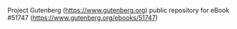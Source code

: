 Project Gutenberg (https://www.gutenberg.org) public repository for
eBook #51747 (https://www.gutenberg.org/ebooks/51747)
